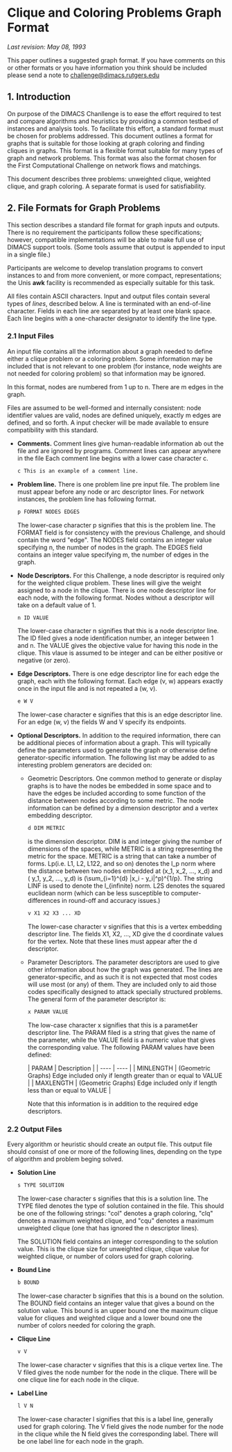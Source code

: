# Clique and Coloring Problems Graph Format

*Last revision: May 08, 1993*

This paper outlines a suggested graph format. If you have comments on this or other formats or you have information you
think should be included please send a note to challenge@dimacs.rutgers.edu

## 1. Introduction

On purpose of the DIMACS Chanllenge is to ease the effort required to test and compare algorithms and heuristics by
providing a common testbed of instances and analysis tools. To facilitate this effort, a standard format must be chosen
for problems addressed. This document outlines a format for graphs that is suitable for those looking at graph coloring
and finding cliques in graphs. This format is a flexible format suitable for many types of graph and network problems.
This format was also the format chosen for the First Computational Challenge on network flows and matchings.

This document describes three problems: unweighted clique, weighted clique, and graph coloring. A separate format is
used for satisfiability.

## 2. File Formats for Graph Problems

This section describes a standard file format for graph inputs and outputs. There is no requirement the participants
follow these specifications; however, compatible implementations will be able to make full use of DIMACS support
tools. (Some tools assume that output is appended to input in a single file.)

Participants are welcome to develop translation programs to convert instances to and from more convenient, or more
compact, representations; the Unis **awk**  facility is recommended as especially suitable for this task.

All files contain ASCII characters. Input and output files contain several types of *lines*, described below. A line is
terminated with an end-of-line character. Fields in each line are separated by at least one blank space. Each line
begins with a one-character designator to identify the line type.

### 2.1 Input Files

An input file contains all the information about a graph needed to define either a clique problem or a coloring problem.
Some information may be included that is not relevant to one problem (for instance, node weights are not needed for
coloring problem) so that information may be ignored.

In this format, nodes are numbered from 1 up to n. There are m edges in the graph.

Files are assumed to be well-formed and internally consistent: node identifier values are valid, nodes are defined
uniquely, exactly m edges are defined, and so forth. A input checker will be made available to ensure compatibility with
this standard.

- **Comments.** Comment lines give human-readable information ab out the file and are ignored by programs. Comment lines
  can appear anywhere in the file Each comment line begins with a lower case character c.
  ```bash
  c This is an example of a comment line.
  ```

- **Problem line.** There is one problem line pre input file. The problem line must appear before any node or arc
  descriptor lines. For network instances, the problem line has following format.
  ```bash
  p FORMAT NODES EDGES
  ```
  The lower-case character p signifies that this is the problem line. The FORMAT field is for consistency with the
  previous Challenge, and should contain the word "edge". The NODES field contains an integer value specifying n, the
  number of nodes in the graph. The EDGES field contains an integer value specifying m, the number of edges in the
  graph.

- **Node Descriptors.** For this Challenge, a node descriptor is required only for the weighted clique problem. These
  lines will give the weight assigned to a node in the clique. There is one node descriptor line for each node, with the
  following format. Nodes without a descriptor will take on a default value of 1.
  ```bash
  n ID VALUE
  ```
  The lower-case character n signifies that this is a node descriptor line. The ID filed gives a node identification
  number, an integer between 1 and n. The VALUE gives the objective value for having this node in the clique. This vlaue
  is assumed to be integer and can be either positive or negative (or zero).

- **Edge Descriptors.** There is one edge descriptor line for each edge the graph, each with the following format. Each
  edge (v, w) appears exactly once in the input file and is not repeated a (w, v).
  ```bash
  e W V
  ```
  The lower-case character e signifies that this is an edge descriptor line. For an edge (w, v) the fields W and V
  specify its endpoints.

- **Optional Descriptors.** In addition to the required information, there can be additional pieces of information about
  a graph. This will typically define the parameters used to generate the graph or otherwise define generator-specific
  information. The following list may be added to as interesting problem generators are decided on:
    - Geometric Descriptors. One common method to generate or display graphs is to have the nodes be embedded in some
      space and to have the edges be included according to some function of the distance between nodes according to some
      metric. The node information can be defined by a dimension descriptor and a vertex embedding descriptor.
      ```bash
      d DIM METRIC
      ```
      is the dimension descriptor. DIM is and integer giving the number of dimensions of the spaces, while METRIC is a
      string representing the metric for the space. METRIC is a string that can take a number of forms. Lp(i.e. L1, L2,
      L122, and so on) denotes the l_p norm where the distance between two nodes embedded at (x_1, x_2, ..., x_d) and (
      y_1, y_2, ..., y_d) is (\sum_{i=1}^{d} |x_i - y_i|^p)^{1/p}. The string LINF is used to denote the l_{infinite}
      norm. L2S denotes the squared euclidean norm (which can be less susceptible to computer-differences in round-off
      and accuracy issues.)
      ```bash
      v X1 X2 X3 ... XD
      ```
      The lower-case character v signifies that this is a vertex embedding descriptor line. The fields X1, X2, ..., XD
      give the d coordinate values for the vertex. Note that these lines must appear after the d descriptor.

    - Parameter Descriptors. The parameter descriptors are used to give other information about how the graph was
      generated. The lines are generator-specific, and as such it is not expected that most codes will use most (or any)
      of them. They are included only to aid those codes specifically designed to attack specially structured problems.
      The general form of the parameter descriptor is:
      ```bash
      x PARAM VALUE
      ```
      The low-case character x signifies that this is a paramet4er descriptor line. The PARAM filed is a string that
      gives the name of the parameter, while the VALUE field is a numeric value that gives the corresponding value. The
      following PARAM values have been defined:

      |   PARAM   |  Description    |
          | ---- | ---- |
      | MINLENGTH | (Geometric Graphs) Edge included only if length greater than or equal to VALUE |
      | MAXLENGTH | (Geometric Graphs) Edge included only if length less than or equal to VALUE |

      Note that this information is in addition to the required edge descriptors.

### 2.2 Output Files

Every algorithm or heuristic should create an output file. This output file should consist of one or more of the
following lines, depending on the type of algorithm and problem beging solved.

- **Solution Line**
  ```bash
  s TYPE SOLUTION
  ```
  The lower-case character s signifies that this is a solution line. The TYPE filed denotes the type of solution
  contained in the file. This should be one of the following strings: "col" denotes a graph coloring, "clq" denotes a
  maximum weighted clique, and "cqu" denotes a maximum unweighted clique (one that has ignored the n descriptor lines).

  The SOLUTION field contains an integer corresponding to the solution value. This is the clique size for unweighted
  clique, clique value for weighted clique, or number of colors used for graph coloring.

- **Bound Line**
  ```bash
  b BOUND
  ```
  The lower-case character b signifies that this is a bound on the solution. The BOUND field contains an integer value
  that gives a bound on the solution value. This bound is an upper bound one the maximum clique value for cliques and
  weighted clique and a lower bound one the number of colors needed for coloring the graph.

- **Clique Line**
  ```bash
  v V
  ```
  The lower-case character v signifies that this is a clique vertex line. The V filed gives the node number for the node
  in the clique. There will be one clique line for each node in the clique.

- **Label Line**
  ```bash
  l V N
  ```
  The lower-case character l signifies that this is a label line, generally used for graph coloring. The V field gives
  the node number for the node in the clique while the N field gives the corresponding label. There will be one label
  line for each node in the graph.

